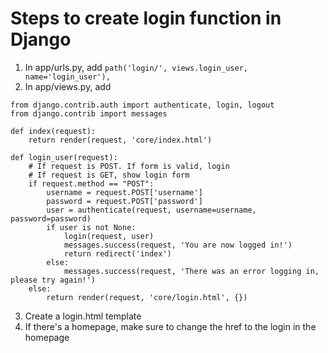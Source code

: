 # Steps to create login function in Django

1. In app/urls.py, add
```path('login/', views.login_user, name='login_user'),```
2. In app/views.py, add
```from django.shortcuts import render, redirect
from django.contrib.auth import authenticate, login, logout
from django.contrib import messages

def index(request):
    return render(request, 'core/index.html')

def login_user(request):
    # If request is POST. If form is valid, login
    # If request is GET, show login form
    if request.method == "POST":
        username = request.POST['username']
        password = request.POST['password']
        user = authenticate(request, username=username, password=password)
        if user is not None:
            login(request, user)
            messages.success(request, 'You are now logged in!')
            return redirect('index')
        else:
            messages.success(request, 'There was an error logging in, please try again!')
    else:
        return render(request, 'core/login.html', {})
```
3. Create a login.html template
4. If there's a homepage, make sure to change the href to the login in the homepage

